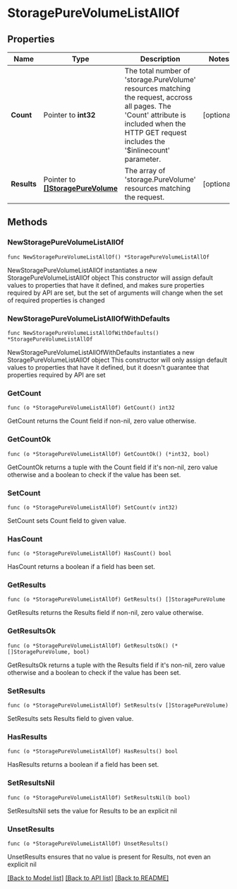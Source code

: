 # StoragePureVolumeListAllOf

## Properties

Name | Type | Description | Notes
------------ | ------------- | ------------- | -------------
**Count** | Pointer to **int32** | The total number of &#39;storage.PureVolume&#39; resources matching the request, accross all pages. The &#39;Count&#39; attribute is included when the HTTP GET request includes the &#39;$inlinecount&#39; parameter. | [optional] 
**Results** | Pointer to [**[]StoragePureVolume**](StoragePureVolume.md) | The array of &#39;storage.PureVolume&#39; resources matching the request. | [optional] 

## Methods

### NewStoragePureVolumeListAllOf

`func NewStoragePureVolumeListAllOf() *StoragePureVolumeListAllOf`

NewStoragePureVolumeListAllOf instantiates a new StoragePureVolumeListAllOf object
This constructor will assign default values to properties that have it defined,
and makes sure properties required by API are set, but the set of arguments
will change when the set of required properties is changed

### NewStoragePureVolumeListAllOfWithDefaults

`func NewStoragePureVolumeListAllOfWithDefaults() *StoragePureVolumeListAllOf`

NewStoragePureVolumeListAllOfWithDefaults instantiates a new StoragePureVolumeListAllOf object
This constructor will only assign default values to properties that have it defined,
but it doesn't guarantee that properties required by API are set

### GetCount

`func (o *StoragePureVolumeListAllOf) GetCount() int32`

GetCount returns the Count field if non-nil, zero value otherwise.

### GetCountOk

`func (o *StoragePureVolumeListAllOf) GetCountOk() (*int32, bool)`

GetCountOk returns a tuple with the Count field if it's non-nil, zero value otherwise
and a boolean to check if the value has been set.

### SetCount

`func (o *StoragePureVolumeListAllOf) SetCount(v int32)`

SetCount sets Count field to given value.

### HasCount

`func (o *StoragePureVolumeListAllOf) HasCount() bool`

HasCount returns a boolean if a field has been set.

### GetResults

`func (o *StoragePureVolumeListAllOf) GetResults() []StoragePureVolume`

GetResults returns the Results field if non-nil, zero value otherwise.

### GetResultsOk

`func (o *StoragePureVolumeListAllOf) GetResultsOk() (*[]StoragePureVolume, bool)`

GetResultsOk returns a tuple with the Results field if it's non-nil, zero value otherwise
and a boolean to check if the value has been set.

### SetResults

`func (o *StoragePureVolumeListAllOf) SetResults(v []StoragePureVolume)`

SetResults sets Results field to given value.

### HasResults

`func (o *StoragePureVolumeListAllOf) HasResults() bool`

HasResults returns a boolean if a field has been set.

### SetResultsNil

`func (o *StoragePureVolumeListAllOf) SetResultsNil(b bool)`

 SetResultsNil sets the value for Results to be an explicit nil

### UnsetResults
`func (o *StoragePureVolumeListAllOf) UnsetResults()`

UnsetResults ensures that no value is present for Results, not even an explicit nil

[[Back to Model list]](../README.md#documentation-for-models) [[Back to API list]](../README.md#documentation-for-api-endpoints) [[Back to README]](../README.md)


